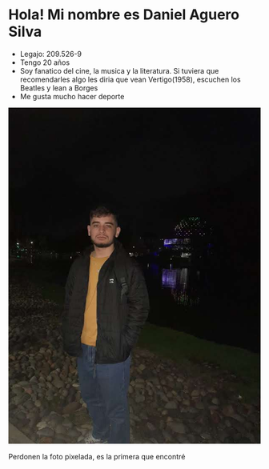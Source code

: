 # Hola! Mi nombre es Daniel Aguero Silva 
- Legajo: 209.526-9
- Tengo 20 años
- Soy fanatico del cine, la musica y la literatura. Si tuviera que recomendarles algo les diria que vean Vertigo(1958), escuchen los Beatles y lean a Borges
- Me gusta mucho hacer deporte

  
![Foto de mí](FotoMia.jpg)

Perdonen la foto pixelada, es la primera que encontré
